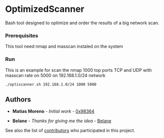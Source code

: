 
# OptimizedScanner

Bash tool designed to optimize and order the results of a big network scan.


### Prerequisites

This tool need nmap and masscan instaled on the system

### Run

This is an example for scan the nmap 1000 top ports TCP and UDP with masscan rate on 5000 on 192.168.1.0/24 network

```
./optiscanner.sh 192.168.1.0/24 1000 5000
```

## Authors

* **Matias Moreno** - *Initial work* - [0x98364](https://github.com/0x98364)

* **Belane** - *Thanks for giving me the idea* - [Belane](https://github.com/belane)

See also the list of [contributors](https://github.com/0x98364/OptimizedScanner/) who participated in this project.


